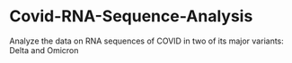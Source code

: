 # Covid-RNA-Sequence-Analysis
Analyze the data on RNA sequences of COVID in two of its major variants: Delta and Omicron
